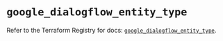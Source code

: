 # `google_dialogflow_entity_type`

Refer to the Terraform Registry for docs: [`google_dialogflow_entity_type`](https://registry.terraform.io/providers/hashicorp/google/6.48.0/docs/resources/dialogflow_entity_type).
